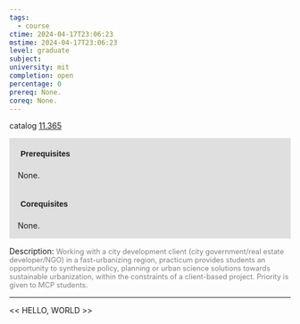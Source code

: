 ```yaml
---
tags:
  - course
ctime: 2024-04-17T23:06:23
mstime: 2024-04-17T23:06:23
level: graduate
subject: 
university: mit
completion: open
percentage: 0
prereq: None.
coreq: None.
---
```


catalog [11.365](http://student.mit.edu/catalog/m11c.html#11.365)

<span style="display: block; padding: 15px; background-color: rgb(100, 100, 100, 0.2);"><font id="m_prereq553_0" style="display: block; font-family: Arial, sans-serif; font-weight: bold; padding: 5px">Prerequisites</font><br><span id="prereq553_0">None.</span></span>
<span style="display: block; padding: 15px; background-color: rgb(100, 100, 100, 0.2);"><font id="m_coreq553_0" style="display: block; font-family: Arial, sans-serif; font-weight: bold; padding: 5px">Corequisites</font><br><span id="coreq553_0">None.</span></span>

<font style="">Description:</font>
<font style="color: grey; font-size: 0.8rem;">Working with a city development client (city government/real estate developer/NGO) in a fast-urbanizing region, practicum provides students an opportunity to synthesize policy, planning or urban science solutions towards sustainable urbanization, within the constraints of a client-based project. Priority is given to MCP students.</font>



---

<< HELLO, WORLD >>
